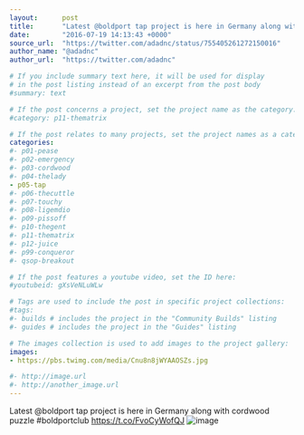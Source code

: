 ```yaml
---
layout:      post
title:       "Latest @boldport tap project is here in Germany along with cordwood puzzle #boldportclub"
date:        "2016-07-19 14:13:43 +0000"
source_url:  "https://twitter.com/adadnc/status/755405261272150016"
author_name: "@adadnc"
author_url:  "https://twitter.com/adadnc"

# If you include summary text here, it will be used for display
# in the post listing instead of an excerpt from the post body
#summary: text

# If the post concerns a project, set the project name as the category:
#category: p11-thematrix

# If the post relates to many projects, set the project names as a categories array:
categories:
#- p01-pease
#- p02-emergency
#- p03-cordwood
#- p04-thelady
- p05-tap
#- p06-thecuttle
#- p07-touchy
#- p08-ligemdio
#- p09-pissoff
#- p10-thegent
#- p11-thematrix
#- p12-juice
#- p99-conqueror
#- qsop-breakout

# If the post features a youtube video, set the ID here:
#youtubeid: gXsVeNLuWLw

# Tags are used to include the post in specific project collections:
#tags:
#- builds # includes the project in the "Community Builds" listing
#- guides # includes the project in the "Guides" listing

# The images collection is used to add images to the project gallery:
images:
- https://pbs.twimg.com/media/Cnu8n8jWYAAOSZs.jpg

#- http://image.url
#- http://another_image.url
---
```


Latest @boldport tap project is here in Germany along with cordwood puzzle #boldportclub https://t.co/FvoCyWofQJ
![image](https://pbs.twimg.com/media/Cnu8n8jWYAAOSZs.jpg)


